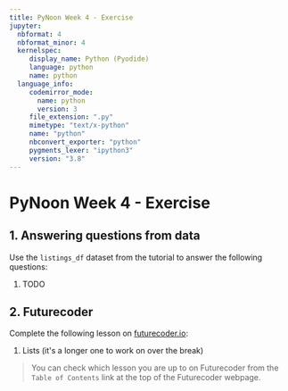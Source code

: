 ```yaml
---
title: PyNoon Week 4 - Exercise
jupyter:
  nbformat: 4
  nbformat_minor: 4
  kernelspec:
     display_name: Python (Pyodide)
     language: python
     name: python
  language_info:
     codemirror_mode:
       name: python
       version: 3
     file_extension: ".py"
     mimetype: "text/x-python"
     name: "python"
     nbconvert_exporter: "python"
     pygments_lexer: "ipython3"
     version: "3.8"
---
```


# PyNoon Week 4 - Exercise

## 1. Answering questions from data

Use the `listings_df` dataset from the tutorial to answer the
following questions:

1. TODO

## 2. Futurecoder

Complete the following lesson on [futurecoder.io](https://futurecoder.io):

1. Lists (it's a longer one to work on over the break)

> You can check which lesson you are up to on Futurecoder from the
> `Table of Contents` link at the top of the Futurecoder webpage.
